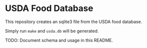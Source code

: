 USDA Food Database
==================

This repository creates an sqlite3 file from the USDA food database.

Simply run `make` and `usda.db` will be generated.

TODO: Document schema and usage in this README.
